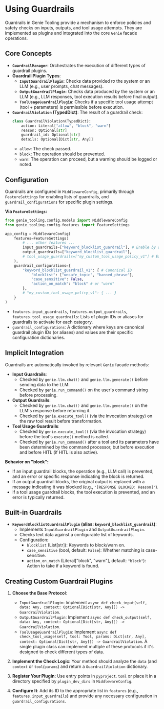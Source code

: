 # Using Guardrails

Guardrails in Genie Tooling provide a mechanism to enforce policies and safety checks on inputs, outputs, and tool usage attempts. They are implemented as plugins and integrated into the core `Genie` facade operations.

## Core Concepts

*   **`GuardrailManager`**: Orchestrates the execution of different types of guardrail plugins.
*   **Guardrail Plugin Types**:
    *   **`InputGuardrailPlugin`**: Checks data provided *to* the system or an LLM (e.g., user prompts, chat messages).
    *   **`OutputGuardrailPlugin`**: Checks data produced *by* the system or an LLM (e.g., LLM responses, tool execution results before final output).
    *   **`ToolUsageGuardrailPlugin`**: Checks if a specific tool usage attempt (tool + parameters) is permissible before execution.
*   **`GuardrailViolation` (TypedDict)**: The result of a guardrail check:
    ```python
    class GuardrailViolation(TypedDict):
        action: Literal["allow", "block", "warn"]
        reason: Optional[str]
        guardrail_id: Optional[str]
        details: Optional[Dict[str, Any]]
    ```
    *   `allow`: The check passed.
    *   `block`: The operation should be prevented.
    *   `warn`: The operation can proceed, but a warning should be logged or noted.

## Configuration

Guardrails are configured in `MiddlewareConfig`, primarily through `FeatureSettings` for enabling lists of guardrails, and `guardrail_configurations` for specific plugin settings.

**Via `FeatureSettings`:**

```python
from genie_tooling.config.models import MiddlewareConfig
from genie_tooling.config.features import FeatureSettings

app_config = MiddlewareConfig(
    features=FeatureSettings(
        # ... other features ...
        input_guardrails=["keyword_blocklist_guardrail"], # Enable by alias
        output_guardrails=["keyword_blocklist_guardrail"],
        # tool_usage_guardrails=["my_custom_tool_usage_policy_v1"] # Example
    ),
    guardrail_configurations={
        "keyword_blocklist_guardrail_v1": { # Canonical ID
            "blocklist": ["unsafe_topic", "banned_phrase"],
            "case_sensitive": False,
            "action_on_match": "block" # or "warn"
        },
        # "my_custom_tool_usage_policy_v1": { ... }
    }
)
```

*   `features.input_guardrails`, `features.output_guardrails`, `features.tool_usage_guardrails`: Lists of plugin IDs or aliases for guardrails to activate for each category.
*   `guardrail_configurations`: A dictionary where keys are canonical guardrail plugin IDs (or aliases) and values are their specific configuration dictionaries.

## Implicit Integration

Guardrails are automatically invoked by relevant `Genie` facade methods:

*   **Input Guardrails**:
    *   Checked by `genie.llm.chat()` and `genie.llm.generate()` before sending data to the LLM.
    *   Checked by `genie.run_command()` on the user's command string before processing.
*   **Output Guardrails**:
    *   Checked by `genie.llm.chat()` and `genie.llm.generate()` on the LLM's response before returning it.
    *   Checked by `genie.execute_tool()` (via the invocation strategy) on the raw tool result before transformation.
*   **Tool Usage Guardrails**:
    *   Checked by `genie.execute_tool()` (via the invocation strategy) before the tool's `execute()` method is called.
    *   Checked by `genie.run_command()` after a tool and its parameters have been determined by the command processor, but before execution and before HITL (if HITL is also active).

**Behavior on "block":**
*   If an input guardrail blocks, the operation (e.g., LLM call) is prevented, and an error or specific response indicating the block is returned.
*   If an output guardrail blocks, the original output is replaced with a message indicating it was blocked (e.g., `"[RESPONSE BLOCKED: Reason]"`).
*   If a tool usage guardrail blocks, the tool execution is prevented, and an error is typically returned.

## Built-in Guardrails

*   **`KeywordBlocklistGuardrailPlugin` (alias: `keyword_blocklist_guardrail`)**:
    *   Implements `InputGuardrailPlugin` and `OutputGuardrailPlugin`.
    *   Checks text data against a configurable list of keywords.
    *   Configuration:
        *   `blocklist` (List[str]): Keywords to block/warn on.
        *   `case_sensitive` (bool, default: `False`): Whether matching is case-sensitive.
        *   `action_on_match` (Literal["block", "warn"], default: `"block"`): Action to take if a keyword is found.

## Creating Custom Guardrail Plugins

1.  **Choose the Base Protocol**:
    *   `InputGuardrailPlugin`: Implement `async def check_input(self, data: Any, context: Optional[Dict[str, Any]]) -> GuardrailViolation`.
    *   `OutputGuardrailPlugin`: Implement `async def check_output(self, data: Any, context: Optional[Dict[str, Any]]) -> GuardrailViolation`.
    *   `ToolUsageGuardrailPlugin`: Implement `async def check_tool_usage(self, tool: Tool, params: Dict[str, Any], context: Optional[Dict[str, Any]]) -> GuardrailViolation`.
    A single plugin class can implement multiple of these protocols if it's designed to check different types of data.

2.  **Implement the Check Logic**: Your method should analyze the `data` (and `context` or `tool`/`params`) and return a `GuardrailViolation` dictionary.

3.  **Register Your Plugin**: Use entry points in `pyproject.toml` or place it in a directory specified by `plugin_dev_dirs` in `MiddlewareConfig`.

4.  **Configure It**: Add its ID to the appropriate list in `features` (e.g., `features.input_guardrails`) and provide any necessary configuration in `guardrail_configurations`.
